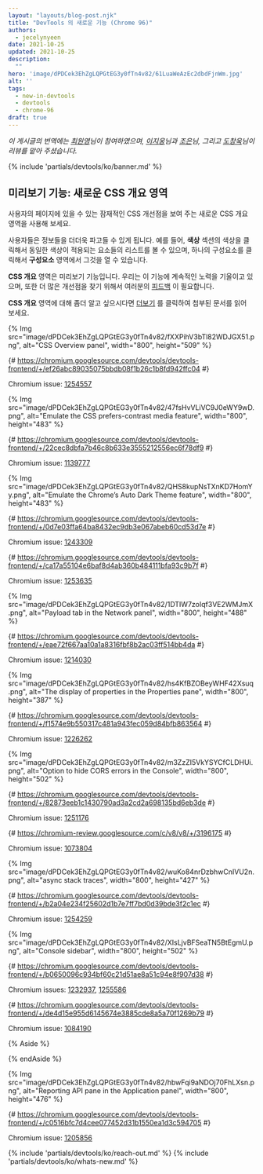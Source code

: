 ```yaml
---
layout: "layouts/blog-post.njk"
title: "DevTools 의 새로운 기능 (Chrome 96)"
authors:
  - jecelynyeen
date: 2021-10-25
updated: 2021-10-25
description:
  ""
hero: 'image/dPDCek3EhZgLQPGtEG3y0fTn4v82/61LuaWeAzEc2dbdFjnWm.jpg'
alt: ''
tags:
  - new-in-devtools
  - devtools
  - chrome-96
draft: true
---
```


<!-- start: translation instructions -->
<!-- Remove the "draft: true" tag above when submitting PR -->
<!-- Provide translations under each of the English commented original content -->
<!-- Remember to translate the "description" tag above -->
<!-- Remember to translate all the <img> alt text -->
<!-- Remember to update the whats-new.md file as well -->
<!-- end: translation instructions -->

*이 게시글의 번역에는 [최원영](https://www.linkedin.com/in/toruchoi)님이 참여하였으며, [이지웅](https://bit.ly/JiwoongLeePortfolio)님과 [조은](https://developers.google.com/community/experts/directory/profile/profile-eun-cho)님, 그리고 [도창욱](https://developers.google.com/community/experts/directory/profile/profile-changwook-doh)님이 리뷰를 맡아 주셨습니다.*

{% include 'partials/devtools/ko/banner.md' %}


<!-- ## Preview feature: New CSS Overview panel {: #css-overview } -->
## 미리보기 기능: 새로운 CSS 개요 영역 

<!-- Use the new **CSS Overview** panel to identify potential CSS improvements on your page.
[Open the **CSS Overview** panel](/docs/devtools/css-overview#open), then click on **Capture overview** to generate a report of your page’s CSS. -->
사용자의 페이지에 있을 수 있는 잠재적인 CSS 개선점을 보여 주는 새로운 CSS 개요 영역을 사용해 보세요.
<!-- You can further drill down on the information. For example, click on a color in the **Colors** section to view the list of elements that apply the same color. Click on an element to open the element in the **Elements** panel. -->
사용자들은 정보들을 더더욱 파고들 수 있게 됩니다. 예를 들어, **색상** 섹션의 색상을 클릭해서 동일한 색상이 적용되는 요소들의 리스트를 볼 수 있으며, 하나의 구성요소를 클릭해서 **구성요소** 영역에서 그것을 열 수 있습니다.
<!-- The **CSS Overview** panel is a preview feature. Our team is still actively working on it and we are looking for your [feedback](https://goo.gle/css-overview-feedback) for further enhancements. -->
**CSS 개요** 영역은 미리보기 기능입니다. 우리는 이 기능에 계속적인 노력을 기울이고 있으며, 또한 더 많은 개선점을 찾기 위해서 여러분의 [피드백](https://goo.gle/css-overview-feedback) 이 필요합니다. 

<!-- Read [this article](/docs/devtools/css-overview) to learn more on the **CSS Overview** panel. -->
**CSS 개요** 영역에 대해 좀더 알고 싶으시다면 [더보기](/docs/devtools/css-overview) 를 클릭하여 첨부된 문서를 읽어 보세요.

{% Img src="image/dPDCek3EhZgLQPGtEG3y0fTn4v82/fXXPihV3bTl82WDJGX51.png", alt="CSS Overview panel", width="800", height="509" %}

{# https://chromium.googlesource.com/devtools/devtools-frontend/+/ef26abc89035075bbdb08f1b26c1b8fd942ffc04 #}

Chromium issue: [1254557](https://crbug.com/1254557)


<!-- ## Rendering tab updates  -->

<!-- ### Emulate the CSS prefers-contrast media feature {: #prefers-contrast } -->

{% Img src="image/dPDCek3EhZgLQPGtEG3y0fTn4v82/47fsHvVLiVC9J0eWY9wD.png", alt="Emulate the CSS prefers-contrast media feature", width="800", height="483" %}

<!-- The [prefers-contrast](https://www.chromestatus.com/feature/5646323212615680) media feature is used to detect if the user has requested more or less contrast in the page. -->

<!-- Open the [Command Menu](/docs/devtools/command-menu/), run the **Show Rendering** command, and then set the **Emulate CSS media feature prefers-contrast** dropdown. -->

{# https://chromium.googlesource.com/devtools/devtools-frontend/+/22cec8dbfa7b46c8b633e3555212556ec6f78df9 #}

Chromium issue: [1139777](https://crbug.com/1139777)


<!-- ### Emulate the Chrome’s Auto Dark Theme feature {: #auto-dark-mode } -->

<!-- Use DevTools to emulate auto dark theme to easily see how your page looks when Chrome’s [Auto Dark Theme](/blog/auto-dark-theme/) is enabled. -->

<!-- Chrome 96 introduces an [Origin Trial](/blog/origin-trials/) for [Auto Dark Theme](/blog/auto-dark-theme/) on Android. With this feature, the browser applies an automatically generated dark theme to light themed sites, when the user has opted into dark themes in the Operating System.  -->

<!-- Open the [Command Menu](/docs/devtools/command-menu/), run the **Show Rendering** command, and then set the **Emulate auto dark mode** dropdown. -->

{% Img src="image/dPDCek3EhZgLQPGtEG3y0fTn4v82/QHS8kupNsTXnKD7HomYy.png", alt="Emulate the Chrome’s Auto Dark Theme feature", width="800", height="483" %}

{# https://chromium.googlesource.com/devtools/devtools-frontend/+/0d7e03ffa64ba8432ec9db3e067abeb60cd53d7e #}

Chromium issue: [1243309](https://crbug.com/1243309)


<!-- ## Copy declarations as JavaScript in the Styles pane {: #copy-as-js } -->

<!-- Two new options are added in the context menu  for you to easily copy CSS rules as JavaScript properties. These shortcuts options are handy especially for developers who are working with [CSS-in-JS](/blog/css-in-js/#what-is-css-in-js)  libraries. -->

<!-- In the **Styles** pane, right click on a CSS rule. You can select **Copy declaration as JS** to copy a single rule or **Copy all declarations as JS** to copy all rules. -->

<!-- For instance, the example below will copy `padding-left: '1.5rem'` to the clipboard. -->

<!-- {% Img src="image/dPDCek3EhZgLQPGtEG3y0fTn4v82/M4mKimxhUs6f4hc0wMuO.png", alt="Copy declaration as JavaScript", width="800", height="469" %} -->

{# https://chromium.googlesource.com/devtools/devtools-frontend/+/ca17a55104e6baf8d4ab360b484111bfa93c9b7f #}

Chromium issue: [1253635](https://crbug.com/1253635)


<!-- ## New Payload tab in the Network panel {: #payload } -->

<!-- Use the new **Payload** tab in the **Network** panel when you inspect a network request with payload. Previously, the payload information is available under the **Headers** tab. -->

{% Img src="image/dPDCek3EhZgLQPGtEG3y0fTn4v82/1DTIW7zoIqf3VE2WMJmX.png", alt="Payload tab in the Network panel", width="800", height="488" %}

{# https://chromium.googlesource.com/devtools/devtools-frontend/+/eae72f667aa10a1a8316fbf8b2ac03ff514bb4da #}

Chromium issue: [1214030](https://crbug.com/1214030)


<!-- ## Improved the display of properties in the Properties pane {: #properties } -->

<!-- The **Properties** pane now shows only relevant properties instead of showing all properties of the instance. DOM prototypes and methods are now removed. -->

<!-- Together with the **Properties** pane [enhancements](/blog/new-in-devtools-95/#properties) in Chrome 95, you can now locate the relevant properties easier. -->

{% Img src="image/dPDCek3EhZgLQPGtEG3y0fTn4v82/hs4KfBZOBeyWHF42Xsuq.png", alt="The display of properties in the Properties pane", width="800", height="387" %}

{# https://chromium.googlesource.com/devtools/devtools-frontend/+/f1574e9b550317c481a943fec059d84bfb863564 #}

Chromium issue: [1226262](https://crbug.com/1226262) 


<!-- ## Console updates -->

<!-- ### Option to hide CORS errors in the Console {: #hide-cors-errors } -->

<!-- You can hide CORS errors in the **Console**. As the CORS errors are now reported in the Issues tab, hiding CORS errors in the **Console** can help reduce the clutters. -->

<!-- In the **Console**, click on the **Settings** icon and uncheck the **Show CORS errors in console** checkbox. -->

{% Img src="image/dPDCek3EhZgLQPGtEG3y0fTn4v82/m3ZzZI5VkYSYCfCLDHUi.png", alt="Option to hide CORS errors in the Console", width="800", height="502" %}

{# https://chromium.googlesource.com/devtools/devtools-frontend/+/82873eeb1c1430790ad3a2cd2a698135bd6eb3de #}

Chromium issue: [1251176](https://crbug.com/1251176)


<!-- ### Proper `Intl` objects preview and evaluation in the Console {: #intl } -->

<!-- The [Intl](https://tc39.es/ecma402/#intl-object) objects have proper preview now and are evaluated eagerly in the Console. Previously, the `Intl` objects were not evaluated eagerly. -->

<!-- {% Img src="image/dPDCek3EhZgLQPGtEG3y0fTn4v82/ZxGQoDdnilseKTFsxdbC.png", alt="Intl objects in the Console", width="800", height="559" %} -->

{# https://chromium-review.googlesource.com/c/v8/v8/+/3196175 #}

Chromium issue: [1073804](https://crbug.com/1073804)


<!-- ### Consistent async stack traces {: #async } -->

<!-- DevTools now reports `async` stack traces for `async` functions to be consistent with other async tasks.  -->

{% Img src="image/dPDCek3EhZgLQPGtEG3y0fTn4v82/wuKo84nrDzbhwCnIVU2n.png", alt="async stack traces", width="800", height="427" %}

{# https://chromium.googlesource.com/devtools/devtools-frontend/+/b2a04e234f25602d1b7e7ff7bd0d39bde3f2c1ec  #}

Chromium issue: [1254259](https://crbug.com/1254259)


<!-- ### Retain the Console sidebar {: #console-sidebar } -->

<!-- The Console sidebar is here to stay. In Chrome 94, we announced the [upcoming deprecation of the Console sidebar](/blog/new-in-devtools-94/#deprecated) and ask developers for feedback and concerns. -->

<!-- We have now got enough feedback from the deprecation notice and we will work on improving the sidebar rather than removing it. -->

{% Img src="image/dPDCek3EhZgLQPGtEG3y0fTn4v82/XIsLjvBFSeaTN5BtEgmU.png", alt="Console sidebar", width="800", height="502" %}

{# https://chromium.googlesource.com/devtools/devtools-frontend/+/b0650096c934bf60c21d51ae8a51c94e8f907d38 #}

Chromium issues: [1232937](https://crbug.com/1232937), [1255586](https://crbug.com/1255586)


<!-- ## Deprecated Application cache pane in the Application panel {: #app-cache } -->

<!-- The [Application cache](https://developer.chrome.com/docs/devtools/storage/applicationcache/) pane in the Application panel is now removed as the support for [AppCache](https://web.dev/appcache-removal/) is removed from Chrome and other Chromium-based browsers. -->

{# https://chromium.googlesource.com/devtools/devtools-frontend/+/de4d15e955d6145674e3885cde8a5a70f1269b79 #}

Chromium issue: [1084190](https://crbug.com/1084190) 


<!-- ## [Experimental] New Reporting API pane in the Application panel {: #reporting-api } -->

{% Aside %}
<!-- To enable the experiment, check the **Enable Reporting API panel in the Application panel** checkbox under **Settings** > **Experiments**. -->
{% endAside %}

<!-- The [Reporting API](https://web.dev/reporting-api/) is designed to help you monitor security violations of your page, deprecated API calls, and more.  -->

<!-- With this experiment enabled, you can now view the reports status in the new **Reporting API** pane in the **Application** panel.  -->

<!-- Please note that the **Endpoints** section is currently still under active development (showing no reporting endpoints for now).  -->

<!-- Learn more about the **Reporting API** with [this article](https://web.dev/reporting-api/). -->

{% Img src="image/dPDCek3EhZgLQPGtEG3y0fTn4v82/hbwFqi9aNDOj70FhLXsn.png", alt="Reporting API pane in the Application panel", width="800", height="476" %}

{# https://chromium.googlesource.com/devtools/devtools-frontend/+/c0516bfc7d4cee077452d31b1550ea1d3c594705 #}

Chromium issue: [1205856](https://crbug.com/1205856)

{% include 'partials/devtools/ko/reach-out.md' %}
{% include 'partials/devtools/ko/whats-new.md' %}

